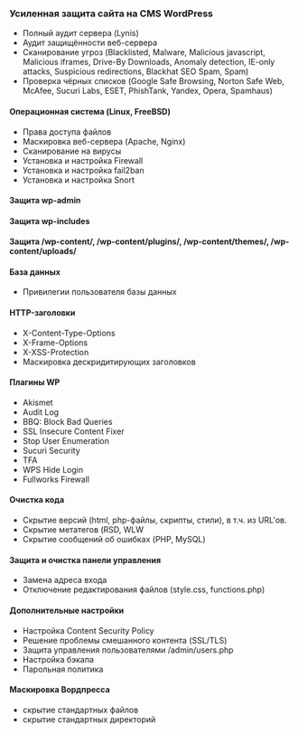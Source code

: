 ### Усиленная защита сайта на CMS WordPress
- Полный аудит сервера (Lynis)
- Аудит защищённости веб-сервера
- Сканирование угроз (Blacklisted, Malware, Malicious javascript, Malicious iframes, Drive-By Downloads, Anomaly detection, IE-only attacks, Suspicious redirections, Blackhat SEO Spam, Spam)
- Проверка чёрных списков (Google Safe Browsing, Norton Safe Web, McAfee, Sucuri Labs, ESET, PhishTank, Yandex, Opera, Spamhaus)
#### Операционная система (Linux, FreeBSD)
- Права доступа файлов
- Маскировка веб-сервера (Apache, Nginx)
- Сканирование на вирусы
- Установка и настройка Firewall
- Установка и настройка fail2ban
- Установка и настройка Snort
#### Защита wp-admin
#### Защита wp-includes
#### Защита /wp-content/, /wp-content/plugins/, /wp-content/themes/, /wp-content/uploads/
#### База данных
- Привилегии пользователя базы данных
#### HTTP-заголовки
- X-Content-Type-Options
- X-Frame-Options
- X-XSS-Protection
- Маскировка дескридитирующих заголовков
#### Плагины WP
- Akismet
- Audit Log
- BBQ: Block Bad Queries
- SSL Insecure Content Fixer
- Stop User Enumeration
- Sucuri Security
- TFA
- WPS Hide Login
- Fullworks Firewall
#### Очистка кода
- Скрытие версий (html, php-файлы, скрипты, стили), в т.ч. из URL'ов.
- Скрытие метатегов (RSD, WLW
- Скрытие сообщений об ошибках (PHP, MySQL)
#### Защита и очистка панели управления
- Замена адреса входа
- Отключение редактирования файлов (style.css, functions.php)
#### Дополнительные настройки
- Настройка Content Security Policy
- Решение проблемы смешанного контента (SSL/TLS)
- Защита управления пользователями /admin/users.php
- Настройка бэкапа
- Парольная политика
#### Маскировка Вордпресса
- скрытие стандартных файлов
- скрытие стандартных директорий
